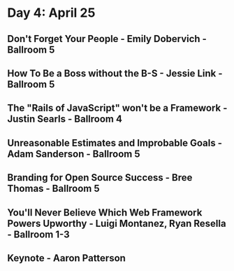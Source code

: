 # Day 4: April 25

## Don't Forget Your People - Emily Dobervich - Ballroom 5

## How To Be a Boss without the B-S - Jessie Link - Ballroom 5

## The "Rails of JavaScript" won't be a Framework - Justin Searls - Ballroom 4

## Unreasonable Estimates and Improbable Goals - Adam Sanderson - Ballroom 5

## Branding for Open Source Success - Bree Thomas - Ballroom 5

## You'll Never Believe Which Web Framework Powers Upworthy - Luigi Montanez, Ryan Resella - Ballroom 1-3

## Keynote - Aaron Patterson
